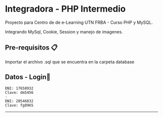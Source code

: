 # Integradora - PHP Intermedio

Proyecto para Centro de de e-Learning UTN FRBA - Curso PHP y MySQL.

Integrando MySql, Cookie, Session y manejo de imagenes.

## Pre-requisitos 📋

Importar el archivo .sql que se encuentra en la carpeta database

## Datos - Login📌

```
DNI: 17658932
Clave: dm5456
-
DNI: 20546832
Clave: fg8965
```

------

